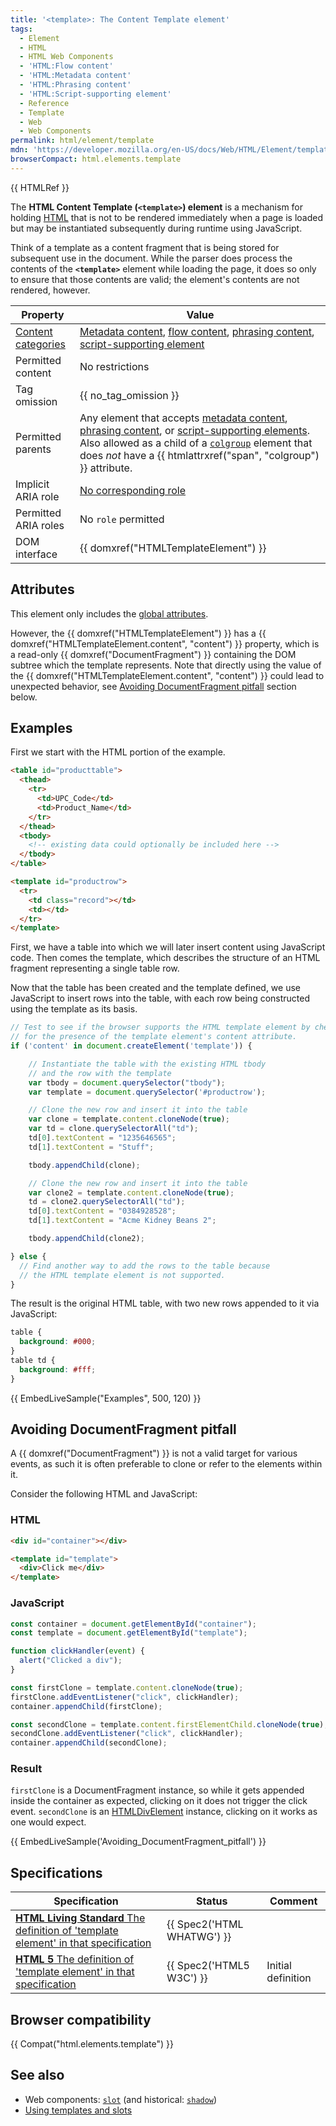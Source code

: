 ```yaml
---
title: '<template>: The Content Template element'
tags:
  - Element
  - HTML
  - HTML Web Components
  - 'HTML:Flow content'
  - 'HTML:Metadata content'
  - 'HTML:Phrasing content'
  - 'HTML:Script-supporting element'
  - Reference
  - Template
  - Web
  - Web Components
permalink: html/element/template
mdn: 'https://developer.mozilla.org/en-US/docs/Web/HTML/Element/template'
browserCompact: html.elements.template
---
```

{{ HTMLRef }}

The **HTML Content Template (`<template>`) element** is a mechanism for holding [HTML](/glossary/html/) that is not to be rendered immediately when a page is loaded but may be instantiated subsequently during runtime using JavaScript.

Think of a template as a content fragment that is being stored for subsequent use in the document. While the parser does process the contents of the **`<template>`** element while loading the page, it does so only to ensure that those contents are valid; the element's contents are not rendered, however.

| Property | Value |
| --- | --- |
| [Content categories](/html/content_categories) | [Metadata content](/html/content_categories#metadata_content), [flow content](/html/content_categories#flow_content), [phrasing content](/guide/html/content_categories#phrasing_content), [script-supporting element](/guide/html/content_categories#script-supporting_elements) |
| Permitted content | No restrictions |
| Tag omission | {{ no_tag_omission }} |
| Permitted parents | Any element that accepts [metadata content](/guide/html/content_categories#metadata_content), [phrasing content](/guide/html/content_categories#phrasing_content), or [script-supporting elements](/guide/html/content_categories#script-supporting_elements). Also allowed as a child of a [`colgroup`](/html/element/colgroup/) element that does _not_ have a {{ htmlattrxref("span", "colgroup") }} attribute. |
| Implicit ARIA role | [No corresponding role](https://www.w3.org/TR/html-aria/#dfn-no-corresponding-role) |
| Permitted ARIA roles | No `role` permitted |
| DOM interface | {{ domxref("HTMLTemplateElement") }} |

## Attributes

This element only includes the [global attributes](/html/global_attributes).

However, the {{ domxref("HTMLTemplateElement") }} has a {{ domxref("HTMLTemplateElement.content", "content") }} property, which is a read-only {{ domxref("DocumentFragment") }} containing the DOM subtree which the template represents. Note that directly using the value of the {{ domxref("HTMLTemplateElement.content", "content") }} could lead to unexpected behavior, see [Avoiding DocumentFragment pitfall](#Avoiding_DocumentFragment_pitfall) section below.

## Examples

First we start with the HTML portion of the example.

```html
<table id="producttable">
  <thead>
    <tr>
      <td>UPC_Code</td>
      <td>Product_Name</td>
    </tr>
  </thead>
  <tbody>
    <!-- existing data could optionally be included here -->
  </tbody>
</table>

<template id="productrow">
  <tr>
    <td class="record"></td>
    <td></td>
  </tr>
</template>

```

First, we have a table into which we will later insert content using JavaScript code. Then comes the template, which describes the structure of an HTML fragment representing a single table row.

Now that the table has been created and the template defined, we use JavaScript to insert rows into the table, with each row being constructed using the template as its basis.

```js
// Test to see if the browser supports the HTML template element by checking
// for the presence of the template element's content attribute.
if ('content' in document.createElement('template')) {

    // Instantiate the table with the existing HTML tbody
    // and the row with the template
    var tbody = document.querySelector("tbody");
    var template = document.querySelector('#productrow');

    // Clone the new row and insert it into the table
    var clone = template.content.cloneNode(true);
    var td = clone.querySelectorAll("td");
    td[0].textContent = "1235646565";
    td[1].textContent = "Stuff";

    tbody.appendChild(clone);

    // Clone the new row and insert it into the table
    var clone2 = template.content.cloneNode(true);
    td = clone2.querySelectorAll("td");
    td[0].textContent = "0384928528";
    td[1].textContent = "Acme Kidney Beans 2";

    tbody.appendChild(clone2);

} else {
  // Find another way to add the rows to the table because
  // the HTML template element is not supported.
}

```

The result is the original HTML table, with two new rows appended to it via JavaScript:

```css
table {
  background: #000;
}
table td {
  background: #fff;
}
```

{{ EmbedLiveSample("Examples", 500, 120) }}

## Avoiding DocumentFragment pitfall

A {{ domxref("DocumentFragment") }} is not a valid target for various events, as such it is often preferable to clone or refer to the elements within it.

Consider the following HTML and JavaScript:

### HTML

```html
<div id="container"></div>

<template id="template">
  <div>Click me</div>
</template>
```

### JavaScript

```js
const container = document.getElementById("container");
const template = document.getElementById("template");

function clickHandler(event) {
  alert("Clicked a div");
}

const firstClone = template.content.cloneNode(true);
firstClone.addEventListener("click", clickHandler);
container.appendChild(firstClone);

const secondClone = template.content.firstElementChild.cloneNode(true);
secondClone.addEventListener("click", clickHandler);
container.appendChild(secondClone);
```

### Result

`firstClone` is a DocumentFragment instance, so while it gets appended inside the container as expected, clicking on it does not trigger the click event. `secondClone` is an [HTMLDivElement](/api/htmldivelement) instance, clicking on it works as one would expect.

{{ EmbedLiveSample('Avoiding_DocumentFragment_pitfall') }}

## Specifications

| Specification | Status | Comment |
| --- | --- | --- |
| [**HTML Living Standard** The definition of 'template element' in that specification](https://html.spec.whatwg.org/multipage/scripting.html#the-template-element) | {{ Spec2('HTML WHATWG') }} |  |
| [**HTML 5** The definition of 'template element' in that specification](https://www.w3.org/TR/html52/semantics-scripting.html#the-template-element) | {{ Spec2('HTML5 W3C') }} | Initial definition |

## Browser compatibility

{{ Compat("html.elements.template") }}

## See also

-   Web components: [`slot`](/html/element/slot/) (and historical: [`shadow`](/html/element/shadow/))
-   [Using templates and slots](/web_components/using_templates_and_slots)